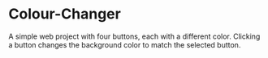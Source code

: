 # Colour-Changer
A simple web project with four buttons, each with a different color. Clicking a button changes the background color to match the selected button.
